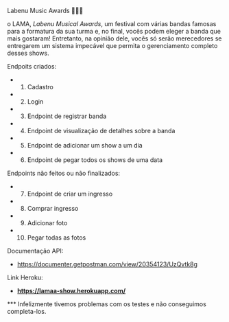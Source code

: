 Labenu Music Awards 🎵🎤🎸

o LAMA, *Labenu Musical Awards*, um festival com várias bandas famosas para a formatura da sua turma e, no final, vocês podem eleger a banda que mais gostaram! Entretanto, na opinião dele, vocês só serão merecedores se entregarem um sistema impecável que permita o gerenciamento completo desses shows.

Endpoits criados:

- 1. Cadastro

- 2. Login

- 3. Endpoint de registrar banda

- 4. Endpoint de visualização de detalhes sobre a banda
 
- 5. Endpoint de adicionar um show a um dia

- 6. Endpoint de pegar todos os shows de uma data


Endpoints não feitos ou não finalizados:

- 7. Endpoint de criar um ingresso

- 8. Comprar ingresso

- 9.  Adicionar foto

- 10. Pegar todas as fotos

Documentação API:

- https://documenter.getpostman.com/view/20354123/UzQvtk8g


Link Heroku:
- **https://lamaa-show.herokuapp.com/**


*** Infelizmente tivemos problemas com os testes e não conseguimos completa-los. 
